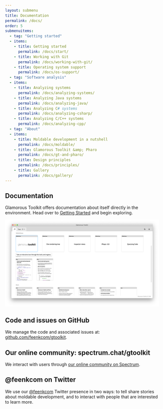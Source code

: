 ```yaml
---
layout: submenu
title: Documentation
permalink: /docs/
order: 5
submenuitems:
  - tag: "Getting started"
  - items:
    - title: Getting started
      permalink: /docs/start/
    - title: Working with Git
      permalink: /docs/working-with-git/
    - title: Operating system support
      permalink: /docs/os-support/
  - tag: "Software analysis"
  - items:
    - title: Analyzing systems
      permalink: /docs/analyzing-systems/
    - title: Analyzing Java systems
      permalink: /docs/analyzing-java/
    - title: Analyzing C# systems
      permalink: /docs/analyzing-csharp/
    - title: Analyzing C/C++ systems
      permalink: /docs/analyzing-cpp/
  - tag: "About"
  - items:
    - title: Moldable development in a nutshell
      permalink: /docs/moldable/
    - title: Glamorous Toolkit &amp; Pharo
      permalink: /docs/gt-and-pharo/
    - title: Design principles
      permalink: /docs/principles/
    - title: Gallery
      permalink: /docs/gallery/
---
```


<section id="doc">
  <div class="container pt-5 pb-5 jumbotron-small">
    <div class="row">
      <div class="col-md-12">
        <h1>Documentation</h1>
        <p class="lead">Glamorous Toolkit offers documentation about itself directly in the environment. Head over to <a href="/docs/start/">Getting Started</a> and begin exploring.</p>
        <p>
          <img src="/assets/pictures/gtr-docs.png"/>
        </p>
        <h2>Code and issues on GitHub</h2>
        <p>We manage the code and associated issues at: <a href="https://github.com/feenkcom/gtoolkit">github.com/feenkcom/gtoolkit</a>.</p>
        <h2>Our online community: spectrum.chat/gtoolkit</h2>
        <p>We interact with users through <a href="https://spectrum.chat/gtoolkit">our online community on Spectrum</a>.</p>
        <h2>@feenkcom on Twitter</h2>
        <p>We use our <a href="https://twitter.com/feenkcom">@feenkcom</a> Twitter presence in two ways: to tell share stories about moldable development, and to interact with people that are interested to learn more.</p>
      </div>
    </div>
  </div>
</section>
